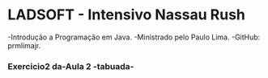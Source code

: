 # LADSOFT - Intensivo Nassau Rush

-Introdução a Programação em Java.
-Ministrado pelo Paulo Lima.
-GitHub: prmlimajr.

### Exercicio2 da-Aula 2 -tabuada-

